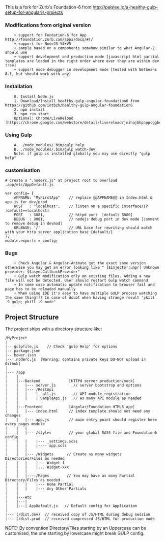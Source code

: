 This is a fork for Zurb's Foundation-6 from http://paislee.io/a-healthy-gulp-setup-for-angularjs-projects

### Modifications from original version
        + support for Fondation-6 for App http://foundation.zurb.com/apps/docs/#!/
        + support for NodeJS V4+V5
        + sample based on a components somehow similar to what Angular-2 should use
        + support development and production mode [javascript html partial templates are loaded in the right order where ever they are within dev tree]
        + support node debugger in development mode [tested with Netbeans 8.1, but should work with any]

### Installation

        0. Install Node.js
        1. Download/Install healthy-gulp-angular-foundation6 from https://github.com/iotbzh/healthy-gulp-angular-foundation6
        2. npm install
        3. npm run start
        Optional: Chrome/LiveReload (https://chrome.google.com/webstore/detail/livereload/jnihajbhpnppcggbcgedagnkighmdlei)

### Using Gulp
        A. ./node_modules/.bin/gulp help
        B. ./node_modules/.bin/gulp watch-dev
        Note: if gulp is installed globally you may use directly "gulp help"


### customisation
    # Create a ".noderc.js" at project root to overload .app/etc/AppDefault.js

    var config= {
        APPNAME: "MyFirstApp"    // replace @@APPNAME@@ in Index.html & app.js for dev/prod
        HOST   : "localhost",    // listen on a specific interface/IP [default==localhost]
        PORT   : 8081,           // httpd port  [default 8080]
        DEBUG  : 9081,           // nodejs debug port in dev mode [comment to remove debug in devmod]
        URLBASE: '/'             // URL base for rewriting should match with your http server application base [default/]
    };
    module.exports = config;

### Bugs
        + Check Angular & Angular-Animate get the exact same version otherwise you may get an error looking like " [$injector:unpr] Unknown provider: $$asyncCallbackProvider"
        + Gulp watch modification only on existing files. Adding a new file will not be detected. User should restart Gulp watch command
        + In some case automatic update notification to browser fail and page has to be reloaded manually
        + When using IDE it's easy to have multiple GULP process watching the same thing!!! In case of doubt when having strange result 'pkill -9 gulp; pkill -9 node"

## Project Structure
The project ships with a directory structure like:

    /MyProject
    |
    |-- gulpfile.js    // Check 'gulp Help' for options
    |-- package.json
    |-- bower.json
    |-- .noderc.js  [Warning: contains private keys DO-NOT upload in Github]
    |
    |--- /app
    |    |
    |    |---Backend             [HTTPd server production/mock]
    |    |   |--- server.js        // server bootstrap and options
    |    |   |--- /RestApi
    |    |   |    | _all.js        // API module registration
    |    |   |    | SampleApi.js   // As many API module as needed
    |    |  
    |    |---Frontend            [Angular/Foundation HTML5 app]
    |    |   |--- index.html     // index template should not need any changes
    |    |   |--- app.js         // main entry point should register here every pages module
    |    |   |
    |    |   |--- /styles        // your global SASS file and Foundation6 config
    |    |   |    |--- _settings.scss
    |    |   |    |---- app.scss
    |    |   |
    |    |   |--- /Widgets      // Create as many widgets Directories/Files as needed
    |    |   |    |--- Widget-1
    |    |   |    |... Widget-xxx
    |    |   |
    |    |   |----/Pages        // You may have as many Partial Directory/Files as needed
    |    |   |    |--- Home Partial
    |    |   |    |--- Any Other Partials
    |    |
    |    |---etc
    |    |---|
    |    |---| AppDefault.js   // Default config for Application
    |
    |--- (/dist.dev)  // received copy of JS/HTML during debug session
    |--- (/dist.prod  // received compressed JS/HTML for production mode

NOTE: By convention Directory/Files starting by an Uppercase can be customised, the one starting by lowercase might break GULP config. 